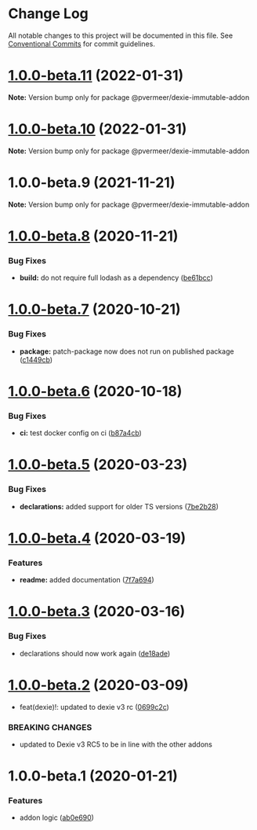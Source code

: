 # Change Log

All notable changes to this project will be documented in this file.
See [Conventional Commits](https://conventionalcommits.org) for commit guidelines.

# [1.0.0-beta.11](https://github.com/PVermeer/dexie-addon-suite-monorepo/compare/@pvermeer/dexie-immutable-addon@1.0.0-beta.10...@pvermeer/dexie-immutable-addon@1.0.0-beta.11) (2022-01-31)

**Note:** Version bump only for package @pvermeer/dexie-immutable-addon





# [1.0.0-beta.10](https://github.com/PVermeer/dexie-addon-suite-monorepo/compare/@pvermeer/dexie-immutable-addon@1.0.0-beta.9...@pvermeer/dexie-immutable-addon@1.0.0-beta.10) (2022-01-31)

**Note:** Version bump only for package @pvermeer/dexie-immutable-addon





# 1.0.0-beta.9 (2021-11-21)

**Note:** Version bump only for package @pvermeer/dexie-immutable-addon





# [1.0.0-beta.8](https://github.com/PVermeer/dexie-immutable-addon/compare/v1.0.0-beta.7...v1.0.0-beta.8) (2020-11-21)


### Bug Fixes

* **build:** do not require full lodash as a dependency ([be61bcc](https://github.com/PVermeer/dexie-immutable-addon/commit/be61bccc6f95d9c7579b637a47a4bd53d93395df))

# [1.0.0-beta.7](https://github.com/PVermeer/dexie-immutable-addon/compare/v1.0.0-beta.6...v1.0.0-beta.7) (2020-10-21)


### Bug Fixes

* **package:** patch-package now does not run on published package ([c1449cb](https://github.com/PVermeer/dexie-immutable-addon/commit/c1449cb419cc683758558dd28aec34ba2cb6fce4))

# [1.0.0-beta.6](https://github.com/PVermeer/dexie-immutable-addon/compare/v1.0.0-beta.5...v1.0.0-beta.6) (2020-10-18)


### Bug Fixes

* **ci:** test docker config on ci ([b87a4cb](https://github.com/PVermeer/dexie-immutable-addon/commit/b87a4cb94f99f6c15e1cd65b029d9ca8b9c290dc))

# [1.0.0-beta.5](https://github.com/PVermeer/dexie-immutable-addon/compare/v1.0.0-beta.4...v1.0.0-beta.5) (2020-03-23)


### Bug Fixes

* **declarations:** added support for older TS versions ([7be2b28](https://github.com/PVermeer/dexie-immutable-addon/commit/7be2b284732d0f311e8b7ce850ade4555b88a2be))

# [1.0.0-beta.4](https://github.com/PVermeer/dexie-immutable-addon/compare/v1.0.0-beta.3...v1.0.0-beta.4) (2020-03-19)


### Features

* **readme:** added documentation ([7f7a694](https://github.com/PVermeer/dexie-immutable-addon/commit/7f7a6948711b3e5ff0ed62e8825aea0cf12e52d2))

# [1.0.0-beta.3](https://github.com/PVermeer/dexie-immutable-addon/compare/v1.0.0-beta.2...v1.0.0-beta.3) (2020-03-16)


### Bug Fixes

* declarations should now work again ([de18ade](https://github.com/PVermeer/dexie-immutable-addon/commit/de18adee16cf6f7ae68f0d9d2cafd9c6da25f989))

# [1.0.0-beta.2](https://github.com/PVermeer/dexie-immutable-addon/compare/v1.0.0-beta.1...v1.0.0-beta.2) (2020-03-09)


* feat(dexie)!: updated to dexie v3 rc ([0699c2c](https://github.com/PVermeer/dexie-immutable-addon/commit/0699c2cb621f6c0416d19917df6d11af0580d5e7))


### BREAKING CHANGES

* updated to Dexie v3 RC5 to be in line with the other addons

# 1.0.0-beta.1 (2020-01-21)


### Features

* addon logic ([ab0e690](https://github.com/PVermeer/dexie-immutable-addon/commit/ab0e69017bc10076d7c80a487b8d6c89c70a2cc6))
